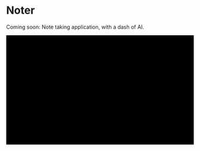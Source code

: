 # Noter

Coming soon: Note taking application, with a dash of AI.

![](https://github.com/supernoter/noter/raw/refs/heads/main/docs/static/intro-fast.gif)
